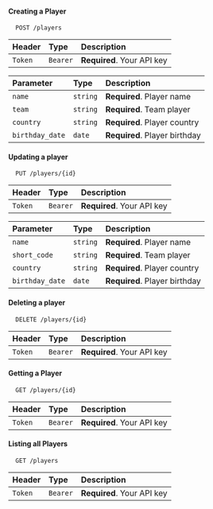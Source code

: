#### Creating a Player

```http
  POST /players
```

| Header  | Type     | Description                |
| :------ | :------- | :------------------------- |
| `Token` | `Bearer` | **Required**. Your API key |

| Parameter       | Type     | Description                   |
| :-------------- | :------- | :---------------------------- |
| `name`          | `string` | **Required**. Player name     |
| `team`          | `string` | **Required**. Team player     |
| `country`       | `string` | **Required**. Player country  |
| `birthday_date` | `date`   | **Required**. Player birthday |

#### Updating a player

```http
  PUT /players/{id}
```

| Header  | Type     | Description                |
| :------ | :------- | :------------------------- |
| `Token` | `Bearer` | **Required**. Your API key |

| Parameter       | Type     | Description                   |
| :-------------- | :------- | :---------------------------- |
| `name`          | `string` | **Required**. Player name     |
| `short_code`    | `string` | **Required**. Team player     |
| `country`       | `string` | **Required**. Player country  |
| `birthday_date` | `date`   | **Required**. Player birthday |

#### Deleting a player

```http
  DELETE /players/{id}
```

| Header  | Type     | Description                |
| :------ | :------- | :------------------------- |
| `Token` | `Bearer` | **Required**. Your API key |

#### Getting a Player

```http
  GET /players/{id}
```

| Header  | Type     | Description                |
| :------ | :------- | :------------------------- |
| `Token` | `Bearer` | **Required**. Your API key |

#### Listing all Players

```http
  GET /players
```

| Header  | Type     | Description                |
| :------ | :------- | :------------------------- |
| `Token` | `Bearer` | **Required**. Your API key |

